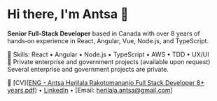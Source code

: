 # Hi there, I'm Antsa 👋

**Senior Full‑Stack Developer** based in Canada with over 8 years of hands‑on experience in React, Angular, Vue, Node.js, and TypeScript.

🔧 Skills: React • Angular • Node.js • TypeScript • AWS • TDD • UX/UI  
📂 Private enterprise and government projects (available upon request)  
Several enterprise and government projects are private. 

🔗 [CV]([ENG - Antsa Herilala Rakotomananjo Full Stack Developer  8+ years.pdf](https://github.com/user-attachments/files/21161955/ENG.-.Antsa.Herilala.Rakotomananjo.Full.Stack.Developer.8%2B.years.pdf)) • [LinkedIn](https://www.linkedin.com/in/antsa-herilala-rakotomananjo-aa40a0142/) • [Email: herilala.antsa@gmail.com]


